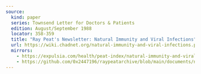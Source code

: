 ```yaml
---
source:
  kind: paper
  series: Townsend Letter for Doctors & Patients
  edition: August/September 1988
  locator: 358-359
  title: "Ray Peat's Newsletter: Natural Immunity and Viral Infections"
  url: https://wiki.chadnet.org/natural-immunity-and-viral-infections.pdf
  mirrors:
    - https://expulsia.com/health/peat-index/natural-immunity-and-viral-infections.pdf
    - https://github.com/0x2447196/raypeatarchive/blob/main/documents/newsletters/natural-immunity-and-viral-infections.txt
---
```

